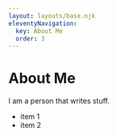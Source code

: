 ```yaml
---
layout: layouts/base.njk
eleventyNavigation:
  key: About Me
  order: 3
---
```

# About Me

I am a person that writes stuff.

- item 1
- item 2